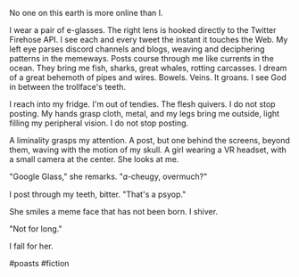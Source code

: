 No one on this earth is more online than I.

I wear a pair of e-glasses. The right lens is hooked directly to the Twitter Firehose API. I see each and every tweet the instant it touches the Web. My left eye parses discord channels and blogs, weaving and deciphering patterns in the memeways. Posts course through me like currents in the ocean. They bring me fish, sharks, great whales, rotting carcasses. I dream of a great behemoth of pipes and wires. Bowels. Veins. It groans. I see God in between the trollface's teeth.

I reach into my fridge. I'm out of tendies. The flesh quivers. I do not stop posting. My hands grasp cloth, metal, and my legs bring me outside, light filling my peripheral vision. I do not stop posting.

A liminality grasps my attention. A post, but one behind the screens, beyond them, waving with the motion of my skull. A girl wearing a VR headset, with a small camera at the center. She looks at me.

"Google Glass," she remarks. "𝛼-cheugy, overmuch?"

I post through my teeth, bitter. "That's a psyop."

She smiles a meme face that has not been born. I shiver.

"Not for long." 

I fall for her.

#poasts #fiction